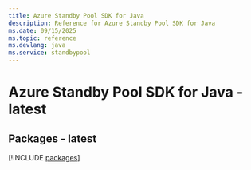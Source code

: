 ```yaml
---
title: Azure Standby Pool SDK for Java
description: Reference for Azure Standby Pool SDK for Java
ms.date: 09/15/2025
ms.topic: reference
ms.devlang: java
ms.service: standbypool
---
```

# Azure Standby Pool SDK for Java - latest
## Packages - latest
[!INCLUDE [packages](standby-pool-index.md)]